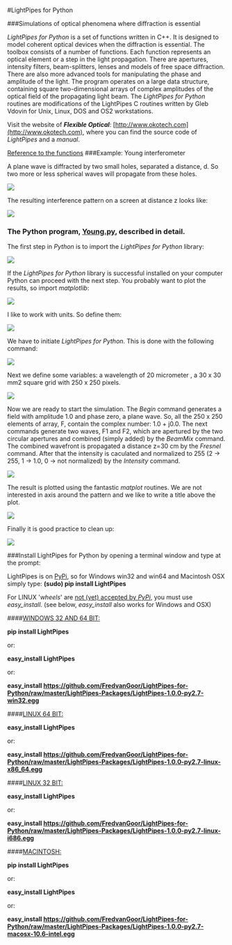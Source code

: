 #LightPipes for Python


###Simulations of optical phenomena where diffraction is essential

*LightPipes for Python* is a set of functions written in C++. It is designed to model coherent optical devices when the diffraction is essential. The toolbox consists of a number of functions. Each function represents an optical element or a step in the light propagation. There are apertures, intensity filters, beam-splitters, lenses and models of free space diffraction. There are also more advanced tools for manipulating the phase and amplitude of the light. The program operates on a large data structure, containing square two-dimensional arrays of complex amplitudes of the optical field of the propagating light beam.
The *LightPipes for Python* routines are modifications of the LightPipes C routines written by Gleb Vdovin for Unix, Linux, DOS and OS2 workstations.

Visit the website of ***Flexible Optical***: [http://www.okotech.com](http://www.okotech.com), where you can find the source code of *LightPipes* and a *manual*. 

[Reference to the functions](./command-reference.md)
###Example: Young interferometer

A plane wave is diffracted by two small holes, separated a distance, d. So two more or less spherical waves will propagate from these holes.

![](img/twoholesSetUp.png)

The resulting interference pattern on a screen at distance z looks like:

![](img/twoholesPattern.png)

### The Python program, [Young.py](Examples/Interference/Young.py), described in detail.
The first step in *Python* is to import the *LightPipes for Python* library:

![](img/twoholes1.png)
	
If the *LightPipes for Python* library is successful installed on your computer Python can proceed with the next step.
You probably want to plot the results, so import *matplotlib*:

![](img/twoholes2.png)

I like to work with units. So define them:

![](img/twoholes3.png)

We have to initiate *LightPipes for Python*. This is done with the following command:

![](img/twoholes4.png)

Next we define some variables: a wavelength of 20 micrometer , a 30 x 30 mm2 square grid with 250 x 250 pixels.

![](img/twoholes5.png)

Now we are ready to start the simulation. The *Begin* command generates a field with amplitude 1.0 and phase zero, a plane wave. So, all the 250 x 250 elements of array, F, contain the complex number: 1.0 + j0.0.
The next commands generate two waves, F1 and F2, which are apertured by the two circular apertures and combined (simply added) by the *BeamMix* command. The combined wavefront is propagated a distance z=30 cm by the *Fresnel* command. After that the intensity is caculated and normalized to 255 (2 -> 255, 1 -> 1.0, 0 -> not normalized) by the *Intensity* command.

![](img/twoholes6.png)

The result is plotted using the fantastic *matplot* routines. We are not interested in axis around the pattern and we like to write a title above the plot.

![](img/twoholes7.png)

Finally it is good practice to clean up:

![](img/twoholes8.png)

###Install LightPipes for Python by opening a terminal window and type at the prompt:

LightPipes is on [PyPi](https://pypi.python.org/pypi/LightPipes/), so for Windows win32 and win64 and Macintosh OSX simply type: **(sudo) pip install LightPipes**

For LINUX '*wheels*' are [not (yet) accepted by *PyPi*](http://pythonwheels.com/), you must use *easy\_install*. (see below, *easy_install* also works for Windows and OSX) 

####[WINDOWS 32 AND 64 BIT:](LightPipes-Packages)

**pip install LightPipes**

or:


**easy_install LightPipes**

or:

**easy_install https://github.com/FredvanGoor/LightPipes-for-Python/raw/master/LightPipes-Packages/LightPipes-1.0.0-py2.7-win32.egg**

####[LINUX 64 BIT:](LightPipes-Packages)


**easy_install LightPipes**

or:

**easy\_install https://github.com/FredvanGoor/LightPipes-for-Python/raw/master/LightPipes-Packages/LightPipes-1.0.0-py2.7-linux-x86_64.egg**

####[LINUX 32 BIT:](LightPipes-Packages)


**easy_install LightPipes**

or:

**easy_install https://github.com/FredvanGoor/LightPipes-for-Python/raw/master/LightPipes-Packages/LightPipes-1.0.0-py2.7-linux-i686.egg**

####[MACINTOSH:](LightPipes-Packages)

**pip install LightPipes**

or:

**easy_install LightPipes**

or:

**easy_install https://github.com/FredvanGoor/LightPipes-for-Python/raw/master/LightPipes-Packages/LightPipes-1.0.0-py2.7-macosx-10.6-intel.egg**
